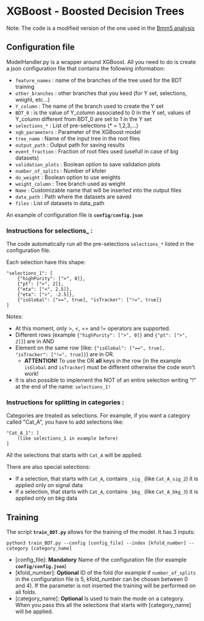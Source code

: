 # XGBoost - Boosted Decision Trees
Note: The code is a modified version of the one used in the [Bmm5 analysis](https://github.com/drkovalskyi/Bmm5/blob/master/MVA/ModelHandler.py)

## Configuration file 
ModelHandler.py is a wrapper around XGBoost. All you need to do is create a json configuration file that contains the following information:
* `feature_names` : name of the branches of the tree used for the BDT training
* `other_branches` : other branches that you keed (for Y set, selections, weight, etc...)
* `Y_column` : The name of the branch used to create the Y set
* `BDT_0` : is the value of Y_column associated to 0 in the Y set, values of Y_column different from BDT_0 are set to 1 in the Y set
* `selections_*` : List of pre-selections (* = 1,2,3,...)
* `xgb_parameters` : Parameter of the XGBoost model
* `tree_name` : Name of the input tree in the root files
* `output_path` : Output path for saving results
* `event_fraction` : Fraction of root files used (usefull in case of big datasets)
* `validation_plots` : Boolean option to save validation plots
* `number_of_splits` : Number of kfoler
* `do_weight` : Boolean option to use weights
* `weight_column` : Tree branch used as weight
* `Name` : Customizable name that will be inserted into the output files
* `data_path` : Path where the datasets are saved
* `files` : List of datasets in data_path

An example of configuration file is **`config/config.json`**

### Instructions for selections_ :
The code automatically run all the pre-selections `selections_*` listed in the configuration file.

Each selection have this shape:
```python=
"selections_1": [
    {"highPurity": [">", 0]},
    {"pt": [">", 2]},
    {"eta": ["<", 2.5]},
    {"eta": [">", -2.5]},
    {"isGlobal": ["==", true], "isTracker": ["!=", true]}
]
```
Notes: 
* At this moment, only >, <, == and != operators are supported. 
* Different rows (example `{"highPurity": [">", 0]}` and `{"pt": [">", 2]}`) are in AND
* Element on the same row (like: `{"isGlobal": ["==", true], "isTracker": ["!=", true]}`) are in OR.
    * **ATTENTION!** To use the OR **all** keys in the row (in the example `isGlobal` and `isTracker`) must be different otherwise the code won't work!
* It is also possible to implement the NOT of an entire selection writing "!" at the end of the name: `selections_1!`

### Instructions for splitting in categories :
Categories are treated as selections. For example, if you want a category called "Cat_A", you have to add selections like:
```python=
"Cat_A_1": [
    (like selections_1 in example before)
]
```
All the selections that starts with `Cat_A` will be applied.

There are also special selections: 
* If a selection, that starts with `Cat_A`, contains `_sig_` (like `Cat_A_sig_2`) it is applied only on signal data
* If a selection, that starts with `Cat_A`, contains `_bkg_` (like `Cat_A_bkg_3`) it is applied only on bkg data

## Training
The script **`train_BDT.py`** allows for the training of the model. It has 3 inputs:

`python3 train_BDT.py --config [config_file] --index [kfold_number] --category [category_name]`

* [config_file]: **Mandatory**  Name of the configuration file (for example **`config/config.json`**)
* [kfold_number]: **Optional**  ID of the fold (for example if `number_of_splits` in the configuration file is 5, kfold_number can be chosen between 0 and 4). If the parameter is not inserted the training will be performed on all folds.
* [category_name]: **Optional** Is used to train the mode on a category. When you pass this all the selections that starts with [category_name] will be applied.

